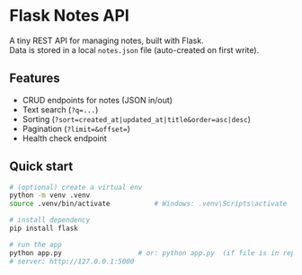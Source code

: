 # Flask Notes API

A tiny REST API for managing notes, built with Flask.  
Data is stored in a local `notes.json` file (auto-created on first write).

## Features
- CRUD endpoints for notes (JSON in/out)
- Text search (`?q=...`)
- Sorting (`?sort=created_at|updated_at|title&order=asc|desc`)
- Pagination (`?limit=&offset=`)
- Health check endpoint

## Quick start

```bash
# (optional) create a virtual env
python -m venv .venv
source .venv/bin/activate           # Windows: .venv\Scripts\activate

# install dependency
pip install flask

# run the app
python app.py                   # or: python app.py  (if file is in repo root)
# server: http://127.0.0.1:5000
